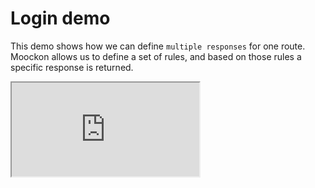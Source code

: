 # Login demo 

This demo shows how we can define `multiple responses` for one route.
Moockon allows us to define a set of rules, and based on those rules a specific response is returned.


<iframe src="http://localhost:3001/demos/login/" title="Login Demo" aria-errormessage="Cannot load page"></iframe>

